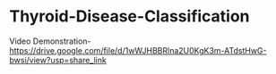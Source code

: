 # Thyroid-Disease-Classification

Video Demonstration-https://drive.google.com/file/d/1wWJHBBRlna2U0KgK3m-ATdstHwG-bwsi/view?usp=share_link
